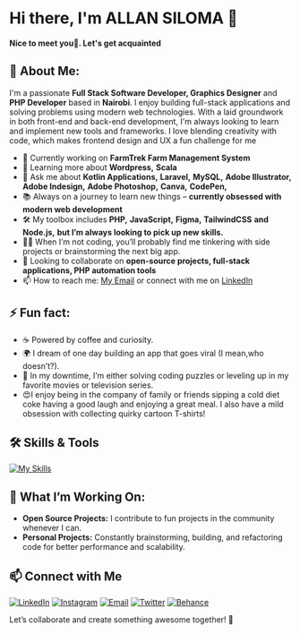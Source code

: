 # Hi there, I'm ALLAN SILOMA 👋

**Nice to meet you🤝. Let's get acquainted**

## 🚀 About Me:
I'm a passionate **Full Stack Software Developer, Graphics Designer** and **PHP Developer** based in **Nairobi**. I enjoy building full-stack applications and solving problems using modern web technologies. With a laid groundwork in both front-end and back-end development, I'm always looking to learn and implement new tools and frameworks. I love blending creativity with code, which makes frontend design and UX a fun challenge for me
- 🔭 Currently working on **FarmTrek Farm Management System**
- 🌱 Learning more about **Wordpress,** **Scala**
- 💬 Ask me about **Kotlin Applications,** **Laravel,** **MySQL,** **Adobe Illustrator,** **Adobe Indesign,** **Adobe Photoshop,** **Canva,** **CodePen,** 
- 📚 Always on a journey to learn new things – **currently obsessed with modern web development**
- 🛠️ My toolbox includes **PHP,** **JavaScript,** **Figma,** **TailwindCSS** **and Node.js,** **but I’m always looking to pick up new skills.**
- 🧑‍💻 When I’m not coding, you’ll probably find me tinkering with side projects or brainstorming the next big app.
- 👯 Looking to collaborate on **open-source projects, full-stack applications, PHP automation tools**
- 📫 How to reach me: [My Email](mailto:silomaallan@gmail.com) or connect with me on [LinkedIn](https://www.linkedin.com/in/siloma-allan)
## ⚡ Fun fact:
- ☕ Powered by coffee and curiosity.<br/>
- 🌍 I dream of one day building an app that goes viral (I mean,who doesn’t?).<br/>
- 🍿 In my downtime, I’m either solving coding puzzles or leveling up in my favorite movies or television series.<br/>
- 😍I enjoy being in the company of family or friends sipping a cold diet coke having a good laugh and enjoying a great meal. I also have a mild obsession with collecting quirky cartoon T-shirts!

## 🛠️ Skills & Tools
[![My Skills](https://skillicons.dev/icons?i=js,html,css,java,kotlin,nodejs,figma,androidstudio,bootstrap,c,cpp,css,dotnet,html,ai,idea,npm,ps,php,phpstorm&perline=10)](https://skillicons.dev)

## 🔧 What I’m Working On:
- **Open Source Projects:** I contribute to fun projects in the community whenever I can.
- **Personal Projects:** Constantly brainstorming, building, and refactoring code for better performance and scalability.

## 📫 Connect with Me
[![LinkedIn](https://img.shields.io/badge/LinkedIn-0A66C2?style=flat&logo=linkedin&logoColor=white)](https://www.linkedin.com/in/siloma-allan)
[![Instagram](https://img.shields.io/badge/Instagram-E4405F?style=flat&logo=instagram&logoColor=white)](https://www.instagram.com/silomaallan)
[![Email](https://img.shields.io/badge/Gmail-D14836?style=for-the-badge&logo=gmail&logoColor=white)](mailto:silomaallan@gmail.com)
[![Twitter](https://img.shields.io/twitter/url?url=https%3A%2F%2Fimg.shields.io%2Ftwitter%2Furl)](https://x.com/silomaallan)
[![Behance](https://img.shields.io/badge/-Behance-1769FF?style=flat&logo=behance&logoColor=white)](https://www.behance.net/allansiloma)


Let’s collaborate and create something awesome together! 🎉


